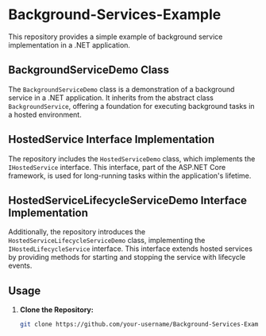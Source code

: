 # Background-Services-Example

This repository provides a simple example of background service implementation in a .NET application.

## BackgroundServiceDemo Class

The `BackgroundServiceDemo` class is a demonstration of a background service in a .NET application. It inherits from the abstract class `BackgroundService`, offering a foundation for executing background tasks in a hosted environment.

## HostedService Interface Implementation

The repository includes the `HostedServiceDemo` class, which implements the `IHostedService` interface. This interface, part of the ASP.NET Core framework, is used for long-running tasks within the application's lifetime.

## HostedServiceLifecycleServiceDemo Interface Implementation

Additionally, the repository introduces the `HostedServiceLifecycleServiceDemo` class, implementing the `IHostedLifecycleService` interface. This interface extends hosted services by providing methods for starting and stopping the service with lifecycle events.

## Usage

1. **Clone the Repository:**
   ```bash
   git clone https://github.com/your-username/Background-Services-Example.git
